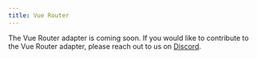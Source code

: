 ```yaml
---
title: Vue Router
---
```


The Vue Router adapter is coming soon. If you would like to contribute to the Vue Router adapter, please reach out to us on [Discord](https://tlinz.com/discord).
